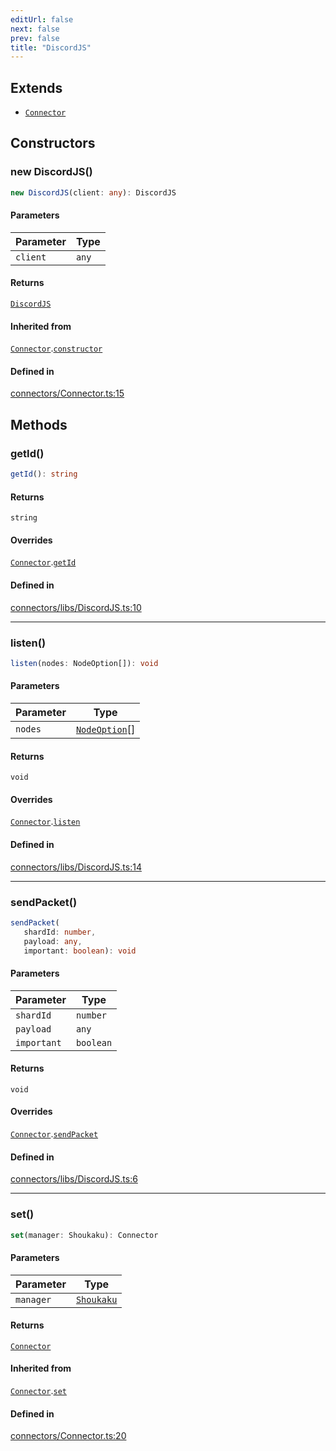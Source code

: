 ```yaml
---
editUrl: false
next: false
prev: false
title: "DiscordJS"
---
```


## Extends

- [`Connector`](/api/classes/connector/)

## Constructors

<a id="constructors" name="constructors"></a>

### new DiscordJS()

```ts
new DiscordJS(client: any): DiscordJS
```

#### Parameters

| Parameter | Type |
| ------ | ------ |
| `client` | `any` |

#### Returns

[`DiscordJS`](/api/namespaces/connectors/classes/discordjs/)

#### Inherited from

[`Connector`](/api/classes/connector/).[`constructor`](/api/classes/connector/#constructors)

#### Defined in

[connectors/Connector.ts:15](https://github.com/shipgirlproject/shoukaku/blob/761f40f7c0b54473070fa1c40602d1504a8bf167/src/connectors/Connector.ts#L15)

## Methods

<a id="getid" name="getid"></a>

### getId()

```ts
getId(): string
```

#### Returns

`string`

#### Overrides

[`Connector`](/api/classes/connector/).[`getId`](/api/classes/connector/#getid)

#### Defined in

[connectors/libs/DiscordJS.ts:10](https://github.com/shipgirlproject/shoukaku/blob/761f40f7c0b54473070fa1c40602d1504a8bf167/src/connectors/libs/DiscordJS.ts#L10)

***

<a id="listen" name="listen"></a>

### listen()

```ts
listen(nodes: NodeOption[]): void
```

#### Parameters

| Parameter | Type |
| ------ | ------ |
| `nodes` | [`NodeOption`](/api/interfaces/nodeoption/)[] |

#### Returns

`void`

#### Overrides

[`Connector`](/api/classes/connector/).[`listen`](/api/classes/connector/#listen)

#### Defined in

[connectors/libs/DiscordJS.ts:14](https://github.com/shipgirlproject/shoukaku/blob/761f40f7c0b54473070fa1c40602d1504a8bf167/src/connectors/libs/DiscordJS.ts#L14)

***

<a id="sendpacket" name="sendpacket"></a>

### sendPacket()

```ts
sendPacket(
   shardId: number, 
   payload: any, 
   important: boolean): void
```

#### Parameters

| Parameter | Type |
| ------ | ------ |
| `shardId` | `number` |
| `payload` | `any` |
| `important` | `boolean` |

#### Returns

`void`

#### Overrides

[`Connector`](/api/classes/connector/).[`sendPacket`](/api/classes/connector/#sendpacket)

#### Defined in

[connectors/libs/DiscordJS.ts:6](https://github.com/shipgirlproject/shoukaku/blob/761f40f7c0b54473070fa1c40602d1504a8bf167/src/connectors/libs/DiscordJS.ts#L6)

***

<a id="set" name="set"></a>

### set()

```ts
set(manager: Shoukaku): Connector
```

#### Parameters

| Parameter | Type |
| ------ | ------ |
| `manager` | [`Shoukaku`](/api/classes/shoukaku/) |

#### Returns

[`Connector`](/api/classes/connector/)

#### Inherited from

[`Connector`](/api/classes/connector/).[`set`](/api/classes/connector/#set)

#### Defined in

[connectors/Connector.ts:20](https://github.com/shipgirlproject/shoukaku/blob/761f40f7c0b54473070fa1c40602d1504a8bf167/src/connectors/Connector.ts#L20)
